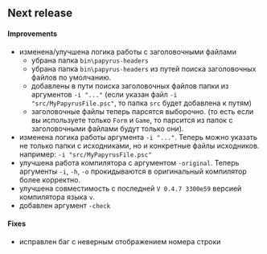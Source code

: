 ## Next release

#### Improvements
- изменена/улучшена логика работы с заголовочными файлами
	- убрана папка `bin\papyrus-headers`
	- убрана папка `bin\papyrus-headers` из путей поиска заголовочных файлов по умолчанию.
	- добавлены в пути поиска заголовочных файлов папки из аргументов `-i "..."` (если указан файл `-i "src/MyPapyrusFile.psc"`, то папка `src` будет добавлена к путям)
	- заголовочные файлы теперь парсятся выборочно. (то есть если вы используете только `Form` и `Game`, то парсится из папок с заголовочными файлами будут только они).
- изменена логика работы аргумента `-i "..."`. Теперь можно указать не только папки с исходниками, но
	и конкретные файлы исходников. например: `-i "src/MyPapyrusFile.psc"`
- улучшена работа компилятора с аргументом `-original`. Теперь аргументы `-i`, `-h`, `-o`
	прокидываются в оригинальный компилятор более корректно.
- улучшена совместимость с последней `V 0.4.7 3300e59` версией компилятора языка `v`.
- добавлен аргумент `-check` 

#### Fixes
- исправлен баг с неверным отображением номера строки